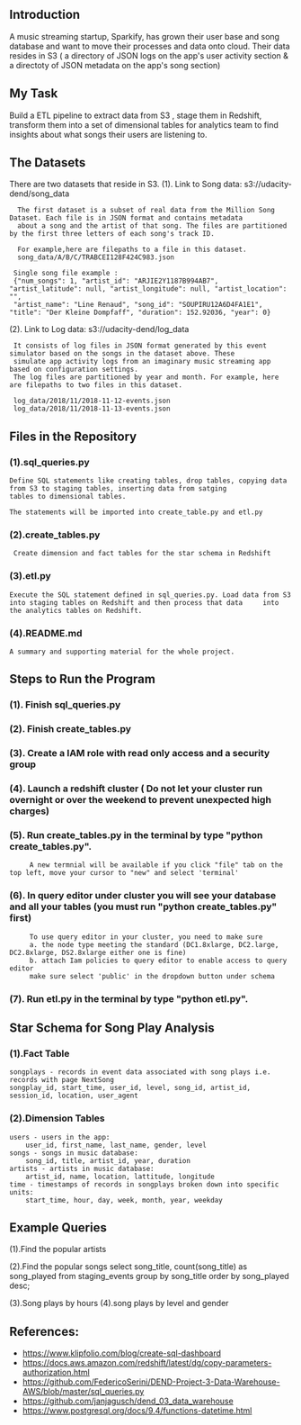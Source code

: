 ## Introduction 
A music streaming startup, Sparkify, has grown their user base and song database and want to move their processes and data onto cloud. Their data resides in S3 ( a directory of JSON logs on the app's user activity section  & a directoty of JSON metadata on the app's song section)


## My Task
Build a ETL pipeline to extract data from S3 , stage them in Redshift, transform them into a set of dimensional tables for analytics team to find insights about what songs their users are listening to.


## The Datasets
There are two datasets that reside in S3. 
(1). Link to Song data: s3://udacity-dend/song_data

      The first dataset is a subset of real data from the Million Song Dataset. Each file is in JSON format and contains metadata   
      about a song and the artist of that song. The files are partitioned by the first three letters of each song's track ID. 
      
      For example,here are filepaths to a file in this dataset.    
      song_data/A/B/C/TRABCEI128F424C983.json

     Single song file example :
     {"num_songs": 1, "artist_id": "ARJIE2Y1187B994AB7", "artist_latitude": null, "artist_longitude": null, "artist_location": "",    
     "artist_name": "Line Renaud", "song_id": "SOUPIRU12A6D4FA1E1", "title": "Der Kleine Dompfaff", "duration": 152.92036, "year": 0}

(2). Link to Log data: s3://udacity-dend/log_data

     It consists of log files in JSON format generated by this event simulator based on the songs in the dataset above. These 
     simulate app activity logs from an imaginary music streaming app based on configuration settings.     
     The log files are partitioned by year and month. For example, here are filepaths to two files in this dataset.

     log_data/2018/11/2018-11-12-events.json
     log_data/2018/11/2018-11-13-events.json         


## Files in the Repository
### (1).sql_queries.py
    Define SQL statements like creating tables, drop tables, copying data from S3 to staging tables, inserting data from satging 
    tables to dimensional tables.
    
    The statements will be imported into create_table.py and etl.py

### (2).create_tables.py
     Create dimension and fact tables for the star schema in Redshift

### (3).etl.py
    Execute the SQL statement defined in sql_queries.py. Load data from S3 into staging tables on Redshift and then process that data     into the analytics tables on Redshift.
 
### (4).README.md
    A summary and supporting material for the whole project. 


## Steps to Run the Program
### (1). Finish sql_queries.py
### (2). Finish create_tables.py
### (3). Create a IAM role with read only access and a security group
### (4). Launch a redshift cluster ( Do not let your cluster run overnight or over the weekend to prevent unexpected high charges)
### (5). Run create_tables.py in the terminal by type "python create_tables.py". 
         A new termnial will be available if you click "file" tab on the top left, move your cursor to "new" and select 'terminal'
### (6). In query editor under cluster you will see your database and all your tables (you must run "python create_tables.py" first)
         To use query editor in your cluster, you need to make sure 
         a. the node type meeting the standard (DC1.8xlarge, DC2.large, DC2.8xlarge, DS2.8xlarge either one is fine)
         b. attach Iam policies to query editor to enable access to query editor
         make sure select 'public' in the dropdown button under schema
### (7). Run etl.py in the terminal by type "python etl.py". 


## Star Schema for Song Play Analysis
### (1).Fact Table
    songplays - records in event data associated with song plays i.e. records with page NextSong
    songplay_id, start_time, user_id, level, song_id, artist_id, session_id, location, user_agent
### (2).Dimension Tables
    users - users in the app:
        user_id, first_name, last_name, gender, level
    songs - songs in music database:
        song_id, title, artist_id, year, duration
    artists - artists in music database:
        artist_id, name, location, lattitude, longitude
    time - timestamps of records in songplays broken down into specific units:
        start_time, hour, day, week, month, year, weekday



## Example Queries 
(1).Find the popular artists


(2).Find the popular songs
select song_title, count(song_title) as song_played
from staging_events 
group by song_title
order by song_played desc;


(3).Song plays by hours
(4).song plays by level and gender 


## References:
* https://www.klipfolio.com/blog/create-sql-dashboard
* https://docs.aws.amazon.com/redshift/latest/dg/copy-parameters-authorization.html
* https://github.com/FedericoSerini/DEND-Project-3-Data-Warehouse-AWS/blob/master/sql_queries.py
* https://github.com/janjagusch/dend_03_data_warehouse
* https://www.postgresql.org/docs/9.4/functions-datetime.html
